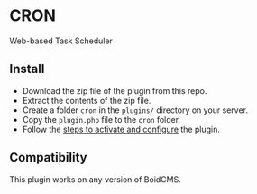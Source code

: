 # CRON
Web-based Task Scheduler

## Install
- Download the zip file of the plugin from this repo.
- Extract the contents of the zip file.
- Create a folder `cron` in the `plugins/` directory on your server.
- Copy the `plugin.php` file to the `cron` folder.
- Follow the [steps to activate and configure](https://boidcms.github.io/#/plugins/configure) the plugin.

## Compatibility
This plugin works on any version of BoidCMS.
